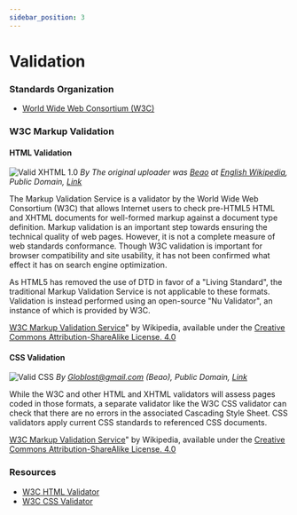 ```yaml
---
sidebar_position: 3
---
```



# Validation

### Standards Organization

- [World Wide Web Consortium (W3C)](https://www.w3.org/)

### W3C Markup Validation

#### HTML Validation

![Valid XHTML 1.0](https://upload.wikimedia.org/wikipedia/commons/1/1f/Valid_XHTML_1.0.svg)
*By The original uploader was [Beao](https://en.wikipedia.org/wiki/User:Beao) at [English Wikipedia](https://en.wikipedia.org/wiki/), Public Domain, [Link](https://commons.wikimedia.org/w/index.php?curid=26601018)*

The Markup Validation Service is a validator by the World Wide Web Consortium (W3C) that allows Internet users to check pre-HTML5 HTML and XHTML documents for well-formed markup against a document type definition. Markup validation is an important step towards ensuring the technical quality of web pages. However, it is not a complete measure of web standards conformance. Though W3C validation is important for browser compatibility and site usability, it has not been confirmed what effect it has on search engine optimization.

As HTML5 has removed the use of DTD in favor of a "Living Standard", the traditional Markup Validation Service is not applicable to these formats. Validation is instead performed using an open-source "Nu Validator", an instance of which is provided by W3C.

[W3C Markup Validation Service](https://en.wikipedia.org/wiki/W3C_Markup_Validation_Service)" by Wikipedia, available under the [Creative Commons Attribution-ShareAlike License. 4.0](https://en.wikipedia.org/wiki/Wikipedia:Text_of_the_Creative_Commons_Attribution-ShareAlike_4.0_International_License)

#### CSS Validation

![Valid CSS](https://upload.wikimedia.org/wikipedia/commons/1/10/Valid_CSS.svg)
*By [Globlost@gmail.com](mailto:Globlost@gmail.com) (Beao), Public Domain, [Link](https://commons.wikimedia.org/w/index.php?curid=26600813)*

While the W3C and other HTML and XHTML validators will assess pages coded in those formats, a separate validator like the W3C CSS validator can check that there are no errors in the associated Cascading Style Sheet. CSS validators apply current CSS standards to referenced CSS documents.

[W3C Markup Validation Service](https://en.wikipedia.org/wiki/W3C_Markup_Validation_Service)" by Wikipedia, available under the [Creative Commons Attribution-ShareAlike License. 4.0](https://en.wikipedia.org/wiki/Wikipedia:Text_of_the_Creative_Commons_Attribution-ShareAlike_4.0_International_License)

### Resources

- [W3C HTML Validator](http://validator.w3.org/)
- [W3C CSS Validator](https://jigsaw.w3.org/css-validator/)
